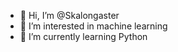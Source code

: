 - 👋 Hi, I’m @Skalongaster
- 👀 I’m interested in machine learning
- 🌱 I’m currently learning Python

<!---
Skalongaster/Skalongaster is a ✨ special ✨ repository because its `README.md` (this file) appears on your GitHub profile.
You can click the Preview link to take a look at your changes.
--->

